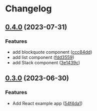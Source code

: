 # Changelog

## [0.4.0](https://github.com/jtiala/themeless-ui/compare/@themeless-ui/react-example-v0.3.0...@themeless-ui/react-example-v0.4.0) (2023-07-31)


### Features

* add blockquote component ([ccc84dd](https://github.com/jtiala/themeless-ui/commit/ccc84dd536f1977298aea11935ac471894da97c1))
* add list component ([fdd3559](https://github.com/jtiala/themeless-ui/commit/fdd3559ab26a1e78d6f429fb2d09979b1b850a19))
* add Stack component ([3e1439c](https://github.com/jtiala/themeless-ui/commit/3e1439c102a9ce23629356f38998439a95642ae3))

## [0.3.0](https://github.com/jtiala/themeless-ui/compare/@themeless-ui/react-example-v0.2.0...@themeless-ui/react-example-v0.3.0) (2023-06-30)


### Features

* Add React example app ([54f4da1](https://github.com/jtiala/themeless-ui/commit/54f4da19c26f943c382fd22568c85cc8ef43c61e))
